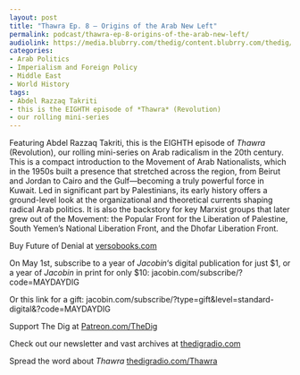 ```yaml
---
layout: post
title: "Thawra Ep. 8 – Origins of the Arab New Left"
permalink: podcast/thawra-ep-8-origins-of-the-arab-new-left/
audiolink: https://media.blubrry.com/thedig/content.blubrry.com/thedig/The_Dig-EP_443-Takriti.mp3
categories:
- Arab Politics
- Imperialism and Foreign Policy
- Middle East
- World History
tags:
- Abdel Razzaq Takriti
- this is the EIGHTH episode of *Thawra* (Revolution)
- our rolling mini-series
---
```


Featuring Abdel Razzaq Takriti, this is the EIGHTH episode of *Thawra* (Revolution), our rolling mini-series on Arab radicalism in the 20th century. This is a compact introduction to the Movement of Arab Nationalists, which in the 1950s built a presence that stretched across the region, from Beirut and Jordan to Cairo and the Gulf—becoming a truly powerful force in Kuwait. Led in significant part by Palestinians, its early history offers a ground-level look at the organizational and theoretical currents shaping radical Arab politics. It is also the backstory for key Marxist groups that later grew out of the Movement: the Popular Front for the Liberation of Palestine, South Yemen’s National Liberation Front, and the Dhofar Liberation Front.

Buy Future of Denial at [versobooks.com](http://versobooks.com) 

On May 1st, subscribe to a year of *Jacobin*‘s digital publication for just $1, or a year of *Jacobin* in print for only $10: jacobin.com/subscribe/?code=MAYDAYDIG  

Or this link for a gift: jacobin.com/subscribe/?type=gift&level=standard-digital&?code=MAYDAYDIG

Support The Dig at [Patreon.com/TheDig](http://Patreon.com/TheDig)

Check out our newsletter and vast archives at [thedigradio.com](http://thedigradio.com)

Spread the word about *Thawra* [thedigradio.com/Thawra](http://thedigradio.com/Thawra)

